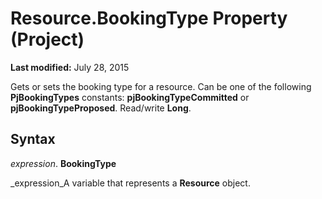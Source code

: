 
# Resource.BookingType Property (Project)

 **Last modified:** July 28, 2015

Gets or sets the booking type for a resource. Can be one of the following  **PjBookingTypes** constants: **pjBookingTypeCommitted** or **pjBookingTypeProposed**. Read/write  **Long**.

## Syntax

 _expression_. **BookingType**

 _expression_A variable that represents a  **Resource** object.


